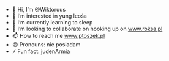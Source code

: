 - 👋 Hi, I’m @Wiktoruus
- 👀 I’m interested in yung leośa
- 🌱 I’m currently learning to sleep
- 💞️ I’m looking to collaborate on hooking up on www.roksa.pl
- 📫 How to reach me www.ptoszek.pl
- 😄 Pronouns: nie posiadam
- ⚡ Fun fact: judenArmia

<!---
Wiktoruus/Wiktoruus is a ✨ special ✨ repository because its `README.md` (this file) appears on your GitHub profile.
You can click the Preview link to take a look at your changes.
--->
